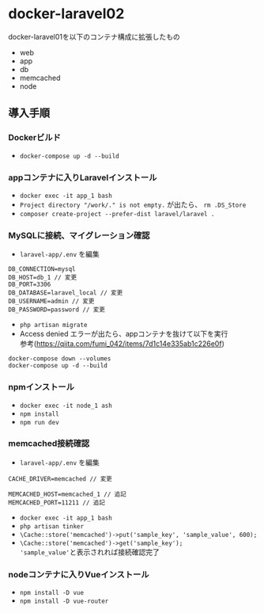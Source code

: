 # docker-laravel02

docker-laravel01を以下のコンテナ構成に拡張したもの

- web
- app
- db
- memcached
- node

## 導入手順

### Dockerビルド
- `docker-compose up -d --build`

### appコンテナに入りLaravelインストール
- `docker exec -it app_1 bash`
- `Project directory "/work/." is not empty.` が出たら、
`rm .DS_Store`
- `composer create-project --prefer-dist laravel/laravel .`

### MySQLに接続、マイグレーション確認
- `laravel-app/.env` を編集
```
DB_CONNECTION=mysql
DB_HOST=db_1 // 変更
DB_PORT=3306
DB_DATABASE=laravel_local // 変更
DB_USERNAME=admin // 変更
DB_PASSWORD=password // 変更
```
- `php artisan migrate`
- Access denied エラーが出たら、appコンテナを抜けて以下を実行<br>参考(https://qiita.com/fumi_042/items/7d1c14e335ab1c226e0f)

```
docker-compose down --volumes
docker-compose up -d --build
```

### npmインストール
- `docker exec -it node_1 ash`
- `npm install`
- `npm run dev`

### memcached接続確認
- `laravel-app/.env` を編集
```
CACHE_DRIVER=memcached // 変更

MEMCACHED_HOST=memcached_1 // 追記
MEMCACHED_PORT=11211 // 追記
```
- `docker exec -it app_1 bash`
- `php artisan tinker`
- `\Cache::store('memcached')->put('sample_key', 'sample_value', 600);`
- `\Cache::store('memcached')->get('sample_key');`<br>`'sample_value'`と表示されれば接続確認完了

### nodeコンテナに入りVueインストール
- `npm install -D vue`
- `npm install -D vue-router`

